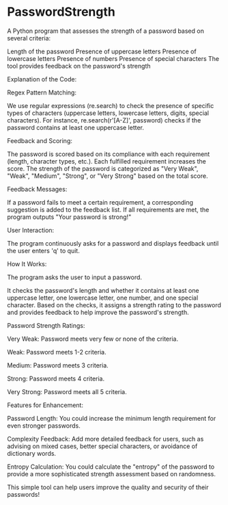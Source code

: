# PasswordStrength

A Python program that assesses the strength of a password based on several criteria:

Length of the password
Presence of uppercase letters
Presence of lowercase letters
Presence of numbers
Presence of special characters
The tool provides feedback on the password's strength



Explanation of the Code:

Regex Pattern Matching:

We use regular expressions (re.search) to check the presence of specific types of characters (uppercase letters, lowercase letters, digits, special characters).
For instance, re.search(r'[A-Z]', password) checks if the password contains at least one uppercase letter.

Feedback and Scoring:

The password is scored based on its compliance with each requirement (length, character types, etc.). Each fulfilled requirement increases the score.
The strength of the password is categorized as "Very Weak", "Weak", "Medium", "Strong", or "Very Strong" based on the total score.

Feedback Messages:

If a password fails to meet a certain requirement, a corresponding suggestion is added to the feedback list.
If all requirements are met, the program outputs "Your password is strong!"

User Interaction:

The program continuously asks for a password and displays feedback until the user enters 'q' to quit.




How It Works:

The program asks the user to input a password.

It checks the password's length and whether it contains at least one uppercase letter, one lowercase letter, one number, and one special character.
Based on the checks, it assigns a strength rating to the password and provides feedback to help improve the password's strength.




Password Strength Ratings:

Very Weak: Password meets very few or none of the criteria.

Weak: Password meets 1-2 criteria.

Medium: Password meets 3 criteria.

Strong: Password meets 4 criteria.

Very Strong: Password meets all 5 criteria.




Features for Enhancement:

Password Length: You could increase the minimum length requirement for even stronger passwords.

Complexity Feedback: Add more detailed feedback for users, such as advising on mixed cases, better special characters, or avoidance of dictionary words.

Entropy Calculation: You could calculate the "entropy" of the password to provide a more sophisticated strength assessment based on randomness.


This simple tool can help users improve the quality and security of their passwords!
